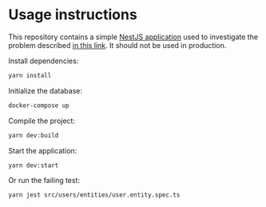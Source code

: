 # Usage instructions

This repository contains a simple [NestJS application](https://nestjs.com/) used
to investigate the problem described [in this link](https://stackoverflow.com/questions/61764522/typeorm-repositorynotfounderror-when-searching-for-entities-using-the-class-in-j).
It should not be used in production.

Install dependencies:

```bash
yarn install
```

Initialize the database:

```bash
docker-compose up
```

Compile the project:

```bash
yarn dev:build
```

Start the application:

```bash
yarn dev:start
```

Or run the failing test:

```bash
yarn jest src/users/entities/user.entity.spec.ts
```
